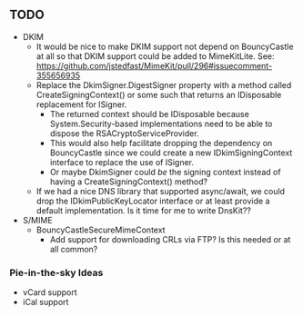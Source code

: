 ## TODO

* DKIM
  * It would be nice to make DKIM support not depend on BouncyCastle at all so
    that DKIM support could be added to MimeKitLite.
    See: https://github.com/jstedfast/MimeKit/pull/296#issuecomment-355656935
  * Replace the DkimSigner.DigestSigner property with a method called
    CreateSigningContext() or some such that returns an IDisposable replacement
    for ISigner.
      * The returned context should be IDisposable because System.Security-based
      	implementations need to be able to dispose the RSACryptoServiceProvider.
      * This would also help facilitate dropping the dependency on BouncyCastle
      	since we could create a new IDkimSigningContext interface to replace the
	use of ISigner.
      * Or maybe DkimSigner could *be* the signing context instead of having a
      	CreateSigningContext() method?
  * If we had a nice DNS library that supported async/await, we could drop the
    IDkimPublicKeyLocator interface or at least provide a default implementation.
    Is it time for me to write DnsKit??
* S/MIME
  * BouncyCastleSecureMimeContext
    * Add support for downloading CRLs via FTP? Is this needed or at all common?

### Pie-in-the-sky Ideas

* vCard support
* iCal support

